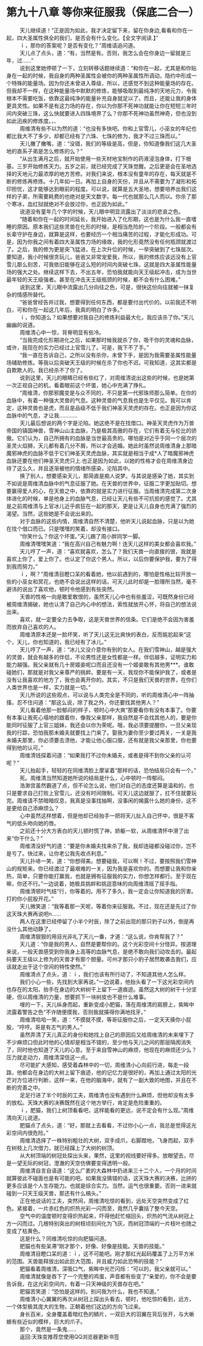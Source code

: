 <h1>第九十八章 等你来征服我（保底二合一）</h1>
<div id="content">&nbsp&nbsp&nbsp&nbsp&nbsp&nbsp&nbsp&nbsp
 天儿继续道！”正是因为如此，我才决定留下来，留在你身边,看看和你在一起，四大圣属性俱全的我们，是否会有什么变化。【全文字阅读.】”
 <br/>&nbsp&nbsp&nbsp&nbsp&nbsp&nbsp&nbsp&nbsp
 ｉ，那你的答案呢？是否有变化？”周维请追问道。
 <br/>&nbsp&nbsp&nbsp&nbsp&nbsp&nbsp&nbsp&nbsp
 天儿点了点头，道：“有，当然是有。否则，我怎么会在你身边一留就是三年，过……”
 <br/>&nbsp&nbsp&nbsp&nbsp&nbsp&nbsp&nbsp&nbsp
 说到这里她停顿了一下，立刻转移话题继续道：“和你在一起，尤其是和你贴身在一起的时候，我自身的两种圣属性会被你的两种圣属性所调动，隐约中形成一个特殊的能量场。因为你还未曾进入尊级，所以，还感觉不到这种能量场的存在。但我却不一样，在这种能量场中默默的修炼，能够吸取到最纯净的天地元力，令我根本不需要吃饭，依靠这最纯净的能量补充自身就足以了。而且，还能让我的身体更具灵性。如果不是有这力场的存在，你以为你那不死神功就能让你在短短三年时间内突破三珠，这么快就要进入四珠境界了么？你那不死神功虽然神奇，但也没到如此迅疾的修炼度。，、
 <br/>&nbsp&nbsp&nbsp&nbsp&nbsp&nbsp&nbsp&nbsp
 周维清有些不以为然的道：“也没有多快吧。你和上官雪儿，小巫女的年纪也都比我大不了多少，却都已经有了六珠、七珠的修为，我才不过三珠而以。”
 <br/>&nbsp&nbsp&nbsp&nbsp&nbsp&nbsp&nbsp&nbsp
 天儿撇了撇嘴，道：“没错，我们的等级是高，但是，你知道像我们这几大圣地的直系子弟是怎么修炼的么？”
 <br/>&nbsp&nbsp&nbsp&nbsp&nbsp&nbsp&nbsp&nbsp
 “从出生满月之后，就开始使用一些天材地宝制作的药液浸泡身体，打下根基。三岁开始修炼天力。五岁之前，就已经完成了天珠觉醒。之后更是会在圣地选择的天地元力最浓厚的地方苦修。对我们来说，根本没有童年的存在，每天就是不断的修炼再修炼。十几年如一日。再加上自身的天份，并且从不需要为了凝形和拓印担忧，这才能够达到眼前的程度。可以说，就算是五大圣地，想要培养出我们这样的子弟，所需要耗费的也绝对是天文数字。每一代也就那么几人而以。你杀了那个寒冰，血红狱就绝对不会放过你，也正因为如此。”
 <br/>&nbsp&nbsp&nbsp&nbsp&nbsp&nbsp&nbsp&nbsp
 说道没有童年几个字的时候，天儿眼中明显流露出了淡淡的悲哀之色。
 <br/>&nbsp&nbsp&nbsp&nbsp&nbsp&nbsp&nbsp&nbsp
 “随着和你在一起的时间延长，我开始进入了化形期，这也是为什么我一直嗜睡的原因。原本我们这些灵兽在化形的时候，是相当危险的一个阶段。一般都会有长辈守护在身边，就算是这样，也要经历一个相当痛苦的过程，才能化形成功。可是，因为你我之间有着四大圣属性力场的缘故，我的化形竟然没有任何瓶颈就渡过了。之后，我的修为更是突飞猛进，在上次升位的时候，一举突破到了七珠层次。要知道，我小时候很贪玩儿，爸爸又非常宠爱我，所以，我的修炼应该远没有上官雪儿那么刻苦，可我依旧能够在这么短的时间内突破七珠，这就是四大圣属性能量场的强大之处。继续这样下去，不出五年，恐怕我就能向天王级起冲击，成为当世最年轻的天王级强者。甚至在冲击天王级瓶颈的时候，都不会有什么困难。”
 <br/>&nbsp&nbsp&nbsp&nbsp&nbsp&nbsp&nbsp&nbsp
 说到这里，天儿眼中流露出几分向往之色，可是，很快这份向往就被一抹复杂的情感所替代。
 <br/>&nbsp&nbsp&nbsp&nbsp&nbsp&nbsp&nbsp&nbsp
 “爸爸曾经告并过我，想要得到任何东西，都是要付出代价的。以前我还不明白，可和你在一起这几年后，我真的明白了许多。”
 <br/>&nbsp&nbsp&nbsp&nbsp&nbsp&nbsp&nbsp&nbsp
 ｉ，你知道么？如果想要对我自己的修炼利益最大化，我应该杀了你。”天儿幽幽的说道。
 <br/>&nbsp&nbsp&nbsp&nbsp&nbsp&nbsp&nbsp&nbsp
 周维清心中一惊，背脊明显有些冷。
 <br/>&nbsp&nbsp&nbsp&nbsp&nbsp&nbsp&nbsp&nbsp
 “当我完成化形期进化之后，如果那时候我就杀了你，吸干你的灵魂和血脉，或许，我现在的实力已经过上官雪儿了。可是，我下不了手。”
 <br/>&nbsp&nbsp&nbsp&nbsp&nbsp&nbsp&nbsp&nbsp
 “我一直在告诉自己，之所以没有杀你，未曾下手，是因为我需要圣属性能量场辅助修炼。等我以后突破天王级的时候在杀了你也不迟。可我知道，这其实都是自欺欺人的。我已经杀不了你了。
 <br/>&nbsp&nbsp&nbsp&nbsp&nbsp&nbsp&nbsp&nbsp
 说到这里，天儿的眼睛已经有些红了，对周维清说出这些的时候，也是她第一次正视自己的机，看着眼前这个坏蛋，她心中充满了挣扎。
 <br/>&nbsp&nbsp&nbsp&nbsp&nbsp&nbsp&nbsp&nbsp
 “周维清，你那邪魔变是与众不同的，不只是第一代邪珠师那么简单。在你的血脉中，有着一种强大灵兽的气息。这种灵兽的气息我也是生平仅见。我可以肯定，这种灵兽也是虎，而且是品级不低于我们神圣天灵虎的存在。也正是因为你这血脉中的气息，才让我…………
 <br/>&nbsp&nbsp&nbsp&nbsp&nbsp&nbsp&nbsp&nbsp
 天儿最后想说的两个字是沦陷。她这绝不是在找借口。神圣天灵虎作为万兽帝国的镇国神兽，雪神山山主血脉，乃是极其高傲的存在，它们有着无与伦比的骄傲。它们认为，自己所拥有的血脉是当世最高贵的。哪怕是对近乎于同一个层次的圣灵火焰狮，天儿都有着几分不屑，所以才会逃婚。她此时虽然说周维清身上那暗魔邪神虎的血脉不低于它们神圣天灵虎血脉，其实就是相当于成*人了暗魔邪神虎血脉还要在他们神圣天灵虎只上.也正是因为如此，以她的性格才会在周维清身边待了这么久，并且逐渐被他的情绪所感染，沦陷其中。
 <br/>&nbsp&nbsp&nbsp&nbsp&nbsp&nbsp&nbsp&nbsp
 换了别人，想要感染天儿，那简直是痴人说梦。与其说是感染了她，其实到不如说是周维清血脉中的气息征服了她。在天兽的世界中，征服二字更加贴切。想要赢得爱人的心，在天兽之中，依靠的就是实力进行征服。当周维清完成第二次身体进化的时候，单是他身上的血脉气息，已经让天儿有些不可抗拒的感觉了。尤其是之前周维清与上官冰儿近乎疯狂在一起的那天，更是让天儿自身也充满了强烈的渴望。当然，这些她是不会说出来的。
 <br/>&nbsp&nbsp&nbsp&nbsp&nbsp&nbsp&nbsp&nbsp
 对于血脉的这些内情，周维清自然不清楚，他听天儿说起血脉，只是以为她在找个借口而已。只是嘿嘿的笑着，却没有接口。
 <br/>&nbsp&nbsp&nbsp&nbsp&nbsp&nbsp&nbsp&nbsp
 “你笑什么？你这个坏蛋。”天儿踢了周小胖同学一脚。
 <br/>&nbsp&nbsp&nbsp&nbsp&nbsp&nbsp&nbsp&nbsp
 周维清嘿嘿笑道：“我在高兴自己有魅力啊！连天儿这样的美女都会喜欢我。”
 <br/>&nbsp&nbsp&nbsp&nbsp&nbsp&nbsp&nbsp&nbsp
 天儿哼了一声，道：“喜欢就喜欢，怎么了？我们天兽一向直接的很，我就是喜欢上你了，爱上你了。也认定了你这个男人。所以，以后你要保护我，要为了得到我而努力。”
 <br/>&nbsp&nbsp&nbsp&nbsp&nbsp&nbsp&nbsp&nbsp
 ｉ，啊？”周维清目瞪口呆的看着她，他以前遇到的，哪怕是性格比较开放一些的小巫女和冥花，也绝不会说出这样的话。可天儿此时却是一脸理所当然，毫不避讳的说出了喜欢他，顿时令他感到有些突然。
 <br/>&nbsp&nbsp&nbsp&nbsp&nbsp&nbsp&nbsp&nbsp
 天兽的性格一向是敢爱敢恨的，虽然天儿心中也有些羞涩，可既然身份已经被周维清揭破，她也认清了自己内心中的想法，索性就放开心怀，将自己的想法说出来。
 <br/>&nbsp&nbsp&nbsp&nbsp&nbsp&nbsp&nbsp&nbsp
 喜欢，就一定要全力去争取，这是天兽世界的信条。它们是绝不会因为害羞而放弃自己喜欢的人。
 <br/>&nbsp&nbsp&nbsp&nbsp&nbsp&nbsp&nbsp&nbsp
 周维清原本还是一脸坏笑，听了天儿这无比爽快的表白，反而尴尬起来“这个，天儿，你也知道的，我已经有了冰儿。”
 <br/>&nbsp&nbsp&nbsp&nbsp&nbsp&nbsp&nbsp&nbsp
 天儿哼了一声，道：“冰儿又没介意你有别的女人。在我们雪神山，越是强大的灵兽，就会有越多的伴侣，不论男性还是女性都是一样。伴侣越多，证明实力和能力越强。我父亲就有几十房姬妾呢口而且还没有一个姬妾敢有其他男***。谁敢碰她们，那就是对我父亲尊严的挑衅。要是有一天，我现你不能保护我了，或者是没有让我喜欢的地方了，我也会离开你的。其实，不只是我们天兽的世界，在你们人类世界也是一样，实力就是一切。”
 <br/>&nbsp&nbsp&nbsp&nbsp&nbsp&nbsp&nbsp&nbsp
 天儿所说的这些观点，可以说与人类完全是不同的，听的周维清心中一阵抽搐，忍不住问道：“那这么说，除了我之外，你还要找其他男人？”
 <br/>&nbsp&nbsp&nbsp&nbsp&nbsp&nbsp&nbsp&nbsp
 天儿看着他那一脸郁闷的样子，顿时心中大爽“那要看你有没有本事了。你要有本事让我死心塌地的跟着你，像我父亲那样，我自然是不会找其他人的，要是你能同时征服了上官三姐妹，我还会以你为荣呢。哦，我必须要提醒你，一旦父亲现我的行踪，恐怕我那未婚夫就要找上门来了。娶我为妻你至少要过两关，一关是我未婚夫那里，你必须要击溃他，才能让他心服口服，还有就是我父亲那里，你也要得到他的认可。”
 <br/>&nbsp&nbsp&nbsp&nbsp&nbsp&nbsp&nbsp&nbsp
 周维清钱探着问道：“如果我打不过你未婚夫，或者是得不到你父亲的认可呢？”
 <br/>&nbsp&nbsp&nbsp&nbsp&nbsp&nbsp&nbsp&nbsp
 天儿抬起手，轻轻的在同维清脸上摩挲着“那样的话，恐怕结局只会有一个。”
 <br/>&nbsp&nbsp&nbsp&nbsp&nbsp&nbsp&nbsp&nbsp
 死。周维清当然知道她所说的结局是什么，心中顿时一阵郁闷。
 <br/>&nbsp&nbsp&nbsp&nbsp&nbsp&nbsp&nbsp&nbsp
 浩渺宫虽然霸道了点，但不论怎么说，他们对自己的态度还算是温和的，也只是要求自己打败上官雪儿，还没有时间限制。可天儿这边就狠了，扛不住就要玩完。周维请不禁暗暗叹息，我真是没事找抽啊，没事闲的揭露什么她的身份，这不是更给自己添麻烦么？
 <br/>&nbsp&nbsp&nbsp&nbsp&nbsp&nbsp&nbsp&nbsp
 心中虽然这样想着，但是他却已经抬手一把将天儿扯入自己怀中，很是不客气的低头吻向她的唇。
 <br/>&nbsp&nbsp&nbsp&nbsp&nbsp&nbsp&nbsp&nbsp
 之前还十分大方表白的天儿顿时慌了神，娇躯一软，从周维清怀中滑了出来“你干什么？”
 <br/>&nbsp&nbsp&nbsp&nbsp&nbsp&nbsp&nbsp&nbsp
 周维清没好气的道：“要是你未婚夫找来杀了我，我却连碰都没碰过你，岂不是亏了。快过来，让你老公我先收点利息。”
 <br/>&nbsp&nbsp&nbsp&nbsp&nbsp&nbsp&nbsp&nbsp
 天儿扑哧一笑，道：“你想得美。想要碰我，可以啊！不过，要按照我们雪神山的规矩来。你已经渡过了最艰难的一关，因为我是喜欢你的。而想要让我和你亲热，简单，只要你能打赢我，也就是拥有征服我的实力，你想怎样都行。至于现在嘛，你还不行。”一边说着，她极具挑衅和挑逗意味的向周维清摇了摇手指。
 <br/>&nbsp&nbsp&nbsp&nbsp&nbsp&nbsp&nbsp&nbsp
 周维清顿时气结“行，你等着的。用不了多久，我一定会让你知道我的厉害。打的你小屁股开花。”
 <br/>&nbsp&nbsp&nbsp&nbsp&nbsp&nbsp&nbsp&nbsp
 天儿微笑道：“我等着那一天呢，等着你来征服我。不过，现在还是先过了你这天珠大赛再说吧n……
 <br/>&nbsp&nbsp&nbsp&nbsp&nbsp&nbsp&nbsp&nbsp
 两人在这里已经停留了小半个时辰，除了之前出现的那只豹子以外，倒是再没什么其他动静了。
 <br/>&nbsp&nbsp&nbsp&nbsp&nbsp&nbsp&nbsp&nbsp
 周维清狠狠的用目光非礼了天儿一番，才道：“这么说，你肯帮我了？”
 <br/>&nbsp&nbsp&nbsp&nbsp&nbsp&nbsp&nbsp&nbsp
 天儿道：“你是我的男人，自然是要帮你的。这个光彩空间十分怪异。按道理来说，一般天兽感受到你我身上高等的血脉气息，是绝不敢向我们动攻击的。最起码要天王级以上修为的天兽才有那个胆量。可州才那只小豹子居然敢袭击我们，应该就走出于这个空间的特性使然。”
 <br/>&nbsp&nbsp&nbsp&nbsp&nbsp&nbsp&nbsp&nbsp
 周维清点了点头，道：ｉ，我们也该有所行动了，不知道其他人怎么样。
 <br/>&nbsp&nbsp&nbsp&nbsp&nbsp&nbsp&nbsp&nbsp
 我们小心一些，先找到大家再说。”一边说着，他抬头看了一下这光彩空间内也存在的太阳，抬手在身边的大树树干上留下一道痕迹。虽然这大树的树干十分坚硬，但以周维清的力量，想要抓下一块树皮也不是什么难事。
 <br/>&nbsp&nbsp&nbsp&nbsp&nbsp&nbsp&nbsp&nbsp
 嗖的一下，天儿纵身而起，重新变成小肥猫，落在周维清的肩膀上，紫眸中流露着警告之色“不许随便摸我，否则我就揍得你满地找牙。”
 <br/>&nbsp&nbsp&nbsp&nbsp&nbsp&nbsp&nbsp&nbsp
 周维清哈哈一笑，道：“不摸就不摸，等哥征服你之后，一定天天揍你小屁股，“哼哼。哥是有志气的男人。”
 <br/>&nbsp&nbsp&nbsp&nbsp&nbsp&nbsp&nbsp&nbsp
 虽然弄清了天儿真正的身份和她找上自己的原因后又给周维清的未来埋下了不少麻烦口但此时他的心情却是相当不错的，至少他与天儿之间的那层隔阂消失了，同时他也知道了天儿的心意。至于来自雪神山的麻烦，他现在的麻烦还少么？压力就走动力，周维清深信这一点。
 <br/>&nbsp&nbsp&nbsp&nbsp&nbsp&nbsp&nbsp&nbsp
 尽可能扩大感知，感受着森林中的一切，周维清小心向前行进，每走一段路，他都会在身边的大树上留下痕迹，他的记忆力是很好的，再加上通过太阳的光芒对方位进行判断，这样一来，在他的脑海中，就有了一副大致的地图，并且在不断的完善之中。
 <br/>&nbsp&nbsp&nbsp&nbsp&nbsp&nbsp&nbsp&nbsp
 足足行进了半个时辰的工夫，周维清也没有遇到什么麻烦，但他却没有太多的放松。天珠大赛的决赛既然在这个地方举行，肯定是危险重重的。
 <br/>&nbsp&nbsp&nbsp&nbsp&nbsp&nbsp&nbsp&nbsp
 ｉ，肥猫，我们上树顶看看吧，这样能看的更远，说不定会有什么现。”周维清向天儿说道。
 <br/>&nbsp&nbsp&nbsp&nbsp&nbsp&nbsp&nbsp&nbsp
 肥猫点了点头，道：“好，那就上去看看，不过你小心一点，我总是觉得这光彩空间内很危险。”
 <br/>&nbsp&nbsp&nbsp&nbsp&nbsp&nbsp&nbsp&nbsp
 周维清选择了一株特别粗壮的大树，双手成爪，右脚蹬地，飞身而起，双手在树枝上几次借力，就已经蹿上了大树的树顶。
 <br/>&nbsp&nbsp&nbsp&nbsp&nbsp&nbsp&nbsp&nbsp
 从大树顶端的树冠处探出头来，果然，这里的视线要好得多。放眼望去，尽是一望无际的树冠，澄澈的天空仿佛要变得透明一般。
 <br/>&nbsp&nbsp&nbsp&nbsp&nbsp&nbsp&nbsp&nbsp
 周维清自言自语道：“这么广袤的大森林中扔进来三十二个人，一个月的时间就算彼此不碰面也是有可能的吧。如果我没猜错的话，这天珠大赛的决赛，比拼的更多应该是个人生存能力。也就是综合实力。当然，运气也很重要。否则一进来就碰到一只天王级天兽，那还有什么槁头。”
 <br/>&nbsp&nbsp&nbsp&nbsp&nbsp&nbsp&nbsp&nbsp
 正在他说话的工夫，突然间，周维清吃惊的看到，远处天空突然变成了红色。紧接着，一片赤红色的炽热光彩一闪而至，竟然几乎囊括了整今天空。
 <br/>&nbsp&nbsp&nbsp&nbsp&nbsp&nbsp&nbsp&nbsp
 空气中的温度顿时变得炽热起来，吓得他赶忙缩回头，炽热的气流从树冠上方一闪而过。几根特别突出的树枝顷刻间化为飞灰，而树冠顶端的一片枝叶也随之变成了枯黄色。
 <br/>&nbsp&nbsp&nbsp&nbsp&nbsp&nbsp&nbsp&nbsp
 这是什么？同维清吃惊的向肥猫问道。
 <br/>&nbsp&nbsp&nbsp&nbsp&nbsp&nbsp&nbsp&nbsp
 肥猫也有些呆滞“刚才那个，好像、好像是技能。天兽的技能。”
 <br/>&nbsp&nbsp&nbsp&nbsp&nbsp&nbsp&nbsp&nbsp
 周维清目瞪口呆的道：ｉ，这不可能吧。刚才那红光起码覆盖了上万平方米的范围。天兽能释放出如此巨大范围，并且威力如此恐怖的技能？”
 <br/>&nbsp&nbsp&nbsp&nbsp&nbsp&nbsp&nbsp&nbsp
 肥猫看着周维清，深吸口气，紫眸中光芒闪烁：“可以的，我父亲就可以。”
 <br/>&nbsp&nbsp&nbsp&nbsp&nbsp&nbsp&nbsp&nbsp
 周维清就像是吞下了一个完整的鸡蛋，声音都有些变了“亲爱的，你不会是要告诉我，在这光彩空间内，有着一只天神级的天兽存在吧。”
 <br/>&nbsp&nbsp&nbsp&nbsp&nbsp&nbsp&nbsp&nbsp
 肥猫苦笑道：“恐怕是这样的。别问我为什么，我也不知道。”
 <br/>&nbsp&nbsp&nbsp&nbsp&nbsp&nbsp&nbsp&nbsp
 周维清小心翼翼的再次从树冠上探出头看去，顿时，他吃惊的看到，远方，一个体型极其庞大的生物，正朝着他们这边的方向飞过来。
 <br/>&nbsp&nbsp&nbsp&nbsp&nbsp&nbsp&nbsp&nbsp
 身长百米，全身覆盖着暗红色的鳞片，一双巨大的羽翼在背后张开，与大蜥蜴有些近似的模样，巨大的爪子。
 <br/>&nbsp&nbsp&nbsp&nbsp&nbsp&nbsp&nbsp&nbsp
 那个，竟然是一条鬼……
 <br/>&nbsp&nbsp&nbsp&nbsp&nbsp&nbsp&nbsp&nbsp
 返回:天珠变推荐您使用QQ浏览器更新书签
 <br/>&nbsp&nbsp&nbsp&nbsp&nbsp&nbsp&nbsp&nbsp
 <br/>&nbsp&nbsp&nbsp&nbsp&nbsp&nbsp&nbsp&nbsp
</div>
